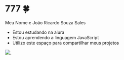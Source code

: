  # 777 🍀 

   Meu Nome e João Ricardo Souza Sales 

   - Estou estudando na alura
   - Estou aprendendo a linguagem JavaScript
   - Utilizo este espaço para compartilhar meus projetos

 ![](https://media1.tenor.com/m/quxUCN5yBDsAAAAC/dance-happy.gif).

